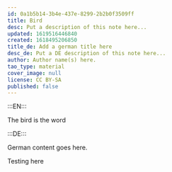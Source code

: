 ```yaml
---
id: 0a1b5b14-3b4e-437e-8299-2b2b0f3509ff
title: Bird
desc: Put a description of this note here...
updated: 1619516446840
created: 1618495206850
title_de: Add a german title here
desc_de: Put a DE description of this note here...
author: Author name(s) here.
tao_type: material
cover_image: null
license: CC BY-SA
published: false
---
```


:::EN:::

The bird is the word

:::DE:::

German content goes here.

Testing here
